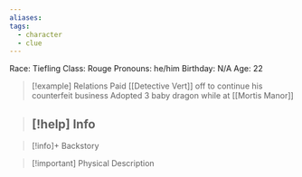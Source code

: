 ```yaml
---
aliases: 
tags:
  - character
  - clue
---
```

Race: Tiefling
Class: Rouge
Pronouns: he/him
Birthday: N/A
Age: 22

>[!example] Relations
> Paid [[Detective Vert]] off to continue his counterfeit business
> Adopted 3 baby dragon while at [[Mortis Manor]]

>[!help] Info
> - 
>

>[!info]+ Backstory
>

>[!important] Physical Description